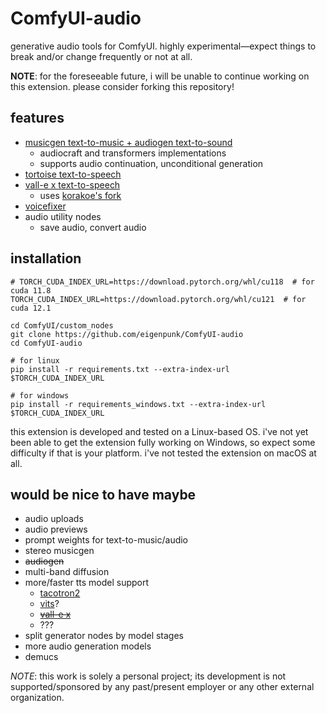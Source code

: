 # ComfyUI-audio

generative audio tools for ComfyUI. highly experimental&mdash;expect things to break and/or change frequently or not at all.

**NOTE**: for the foreseeable future, i will be unable to continue working on this extension. please consider forking this repository!


## features
- [musicgen text-to-music + audiogen text-to-sound](https://facebookresearch.github.io/audiocraft/docs/MUSICGEN.html)
    - audiocraft and transformers implementations
    - supports audio continuation, unconditional generation
- [tortoise text-to-speech](https://github.com/neonbjb/tortoise-tts)
- [vall-e x text-to-speech](https://github.com/Plachtaa/VALL-E-X)
    - uses [korakoe's fork](https://github.com/korakoe/VALL-E-X)
- [voicefixer](https://github.com/voicefixer/voicefixer)
- audio utility nodes
    - save audio, convert audio

## installation
```shell
# TORCH_CUDA_INDEX_URL=https://download.pytorch.org/whl/cu118  # for cuda 11.8
TORCH_CUDA_INDEX_URL=https://download.pytorch.org/whl/cu121  # for cuda 12.1

cd ComfyUI/custom_nodes
git clone https://github.com/eigenpunk/ComfyUI-audio
cd ComfyUI-audio

# for linux
pip install -r requirements.txt --extra-index-url $TORCH_CUDA_INDEX_URL

# for windows
pip install -r requirements_windows.txt --extra-index-url $TORCH_CUDA_INDEX_URL
```

this extension is developed and tested on a Linux-based OS. i've not yet been able to get the extension fully working on Windows, so
expect some difficulty if that is your platform. i've not tested the extension on macOS at all.

## would be nice to have maybe
- audio uploads
- audio previews
- prompt weights for text-to-music/audio
- stereo musicgen
- ~~audiogen~~
- multi-band diffusion
- more/faster tts model support
    - [tacotron2](https://github.com/NVIDIA/tacotron2)
    - [vits](https://huggingface.co/docs/transformers/model_doc/vits)?
    - ~~[vall-e x](https://github.com/Plachtaa/VALL-E-X)~~
    <!-- 
    these implementations exist but seem not to have trained checkpoints:
    - [voicebox](https://github.com/lucidrains/voicebox-pytorch)?
    - [naturalspeech](https://github.com/lucidrains/naturalspeech2-pytorch)?
    -->
    - ???
- split generator nodes by model stages
    <!-- - for tortoise, could split the node into:
        - autoregressor
        - clvp/cvvp
        - spectrogram diffusion
    - musicgen components:
        - t5 text encoder
        - encodec audio encoder
        - decoder -->
- more audio generation models
    <!-- - [audiolm](https://github.com/lucidrains/audiolm-pytorch)/[musiclm](https://github.com/lucidrains/musiclm-pytorch) -->
- demucs


*NOTE*: this work is solely a personal project; its development is not supported/sponsored by any past/present employer or any other external organization.
